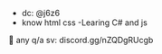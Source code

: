 - dc: @j6z6
- know html css
-Learing C# and js

🖤 any q/a sv: discord.gg/nZQDgRUcgb
<!---
fallenbugra/fallenbugra is a ✨ special ✨ repository because its `README.md` (this file) appears on your GitHub profile.
You can click the Preview link to take a look at your changes.
--->
